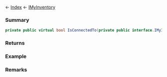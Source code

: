 ← [Index](Api-Index) ← [IMyInventory](VRage.Game.ModAPI.Ingame.IMyInventory)

### Summary

```csharp
private public virtual bool IsConnectedTo(private public interface.IMyInventory dst)
```

### Returns

### Example

### Remarks

